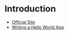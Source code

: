 # Introduction

* [Official Site](https://hedronium.github.io/ondesked)
* [Writing a Hello World App](https://github.com/nahiyan/ondesked/tree/de62f4e8a3e5b230dfa95be884a72d9b5bc21caf/hello_world_app.md)

